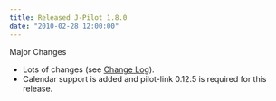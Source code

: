 ```yaml
---
title: Released J-Pilot 1.8.0
date: "2010-02-28 12:00:00"
---
```


Major Changes
* Lots of changes (see [Change Log](*<?=$rbase?>*/doc/changelog)).
* Calendar support is added and pilot-link 0.12.5 is required for this release.


